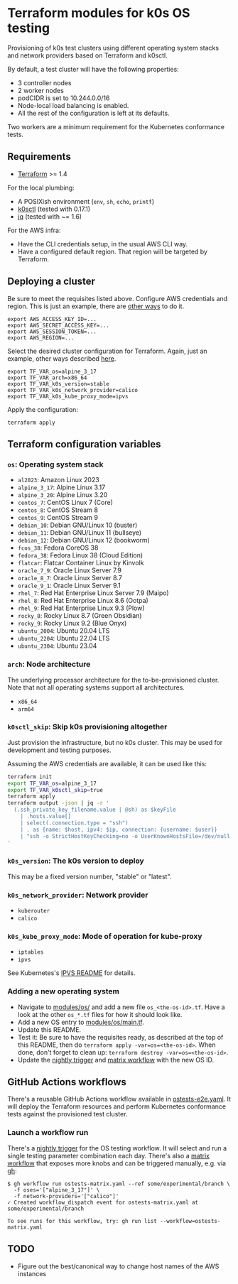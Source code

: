 # Terraform modules for k0s OS testing

Provisioning of k0s test clusters using different operating system stacks and
network providers based on Terraform and k0sctl.

By default, a test cluster will have the following properties:

* 3 controller nodes
* 2 worker nodes
* podCIDR is set to 10.244.0.0/16
* Node-local load balancing is enabled.
* All the rest of the configuration is left at its defaults.

Two workers are a minimum requirement for the Kubernetes conformance tests.

## Requirements

* [Terraform] >= 1.4

For the local plumbing:

* A POSIXish environment (`env`, `sh`, `echo`, `printf`)
* [k0sctl] (tested with 0.17.1)
* [jq] (tested with ~= 1.6)

For the AWS infra:

* Have the CLI credentials setup, in the usual AWS CLI way.
* Have a configured default region. That region will be targeted by Terraform.

[Terraform]: https://developer.hashicorp.com/terraform
[k0sctl]: https://github.com/k0sproject/k0sctl/
[jq]: https://jqlang.github.io/jq/

## Deploying a cluster

Be sure to meet the requisites listed above. Configure AWS credentials and
region. This is just an example, there are [other ways][aws-config] to do it.

```shell
export AWS_ACCESS_KEY_ID=...
export AWS_SECRET_ACCESS_KEY=...
export AWS_SESSION_TOKEN=...
export AWS_REGION=...
```

Select the desired cluster configuration for Terraform. Again, just an example,
other ways described [here][tf-config].

```shell
export TF_VAR_os=alpine_3_17
export TF_VAR_arch=x86_64
export TF_VAR_k0s_version=stable
export TF_VAR_k0s_network_provider=calico
export TF_VAR_k0s_kube_proxy_mode=ipvs
```

[aws-config]: https://docs.aws.amazon.com/cli/latest/userguide/cli-chap-configure.html
[tf-config]: https://developer.hashicorp.com/terraform/language/values/variables#assigning-values-to-root-module-variables

Apply the configuration:

```shell
terraform apply
```

## Terraform configuration variables

### `os`: Operating system stack

* `al2023`: Amazon Linux 2023
* `alpine_3_17`: Alpine Linux 3.17
* `alpine_3_20`: Alpine Linux 3.20
* `centos_7`: CentOS Linux 7 (Core)
* `centos_8`: CentOS Stream 8
* `centos_9`: CentOS Stream 9
* `debian_10`: Debian GNU/Linux 10 (buster)
* `debian_11`: Debian GNU/Linux 11 (bullseye)
* `debian_12`: Debian GNU/Linux 12 (bookworm)
* `fcos_38`: Fedora CoreOS 38
* `fedora_38`: Fedora Linux 38 (Cloud Edition)
* `flatcar`: Flatcar Container Linux by Kinvolk
* `oracle_7_9`: Oracle Linux Server 7.9
* `oracle_8_7`: Oracle Linux Server 8.7
* `oracle_9_1`: Oracle Linux Server 9.1
* `rhel_7`: Red Hat Enterprise Linux Server 7.9 (Maipo)
* `rhel_8`: Red Hat Enterprise Linux 8.6 (Ootpa)
* `rhel_9`: Red Hat Enterprise Linux 9.3 (Plow)
* `rocky_8`: Rocky Linux 8.7 (Green Obsidian)
* `rocky_9`: Rocky Linux 9.2 (Blue Onyx)
* `ubuntu_2004`: Ubuntu 20.04 LTS
* `ubuntu_2204`: Ubuntu 22.04 LTS
* `ubuntu_2304`: Ubuntu 23.04

### `arch`: Node architecture

The underlying processor architecture for the to-be-provisioned cluster. Note
that not all operating systems support all architectures.

* `x86_64`
* `arm64`

### `k0sctl_skip`: Skip k0s provisioning altogether

Just provision the infrastructure, but no k0s cluster. This may be used for
development and testing purposes.

Assuming the AWS credentials are available, it can be used like this:

```sh
terraform init
export TF_VAR_os=alpine_3_17
export TF_VAR_k0sctl_skip=true
terraform apply
terraform output -json | jq -r '
  (.ssh_private_key_filename.value | @sh) as $keyFile
    | .hosts.value[]
    | select(.connection.type = "ssh")
    | . as {name: $host, ipv4: $ip, connection: {username: $user}}
    | "ssh -o StrictHostKeyChecking=no -o UserKnownHostsFile=/dev/null -i \($keyFile) \($user)@\($ip) # \($host)"
'
```

### `k0s_version`: The k0s version to deploy

This may be a fixed version number, "stable" or "latest".

### `k0s_network_provider`: Network provider

* `kuberouter`
* `calico`

### `k0s_kube_proxy_mode`: Mode of operation for kube-proxy

* `iptables`
* `ipvs`

See Kubernetes's [IPVS README] for details.

[IPVS README]: https://github.com/kubernetes/kubernetes/blob/master/pkg/proxy/ipvs/README.md

### Adding a new operating system

* Navigate to [modules/os/](modules/os/) and add a new file `os_<the-os-id>.tf`.
  Have a look at the other `os_*.tf` files for how it should look like.
* Add a new OS entry to [modules/os/main.tf](modules/os/main.tf).
* Update this README.
* Test it: Be sure to have the requisites ready, as described at the top of this
  README, then do `terraform apply -var=os=<the-os-id>`. When done, don't
  forget to clean up: `terraform destroy -var=os=<the-os-id>`.
* Update the [nightly trigger] and [matrix workflow] with the new OS ID.

## GitHub Actions workflows

There's a reusable GitHub Actions workflow available in [ostests-e2e.yaml]. It
will deploy the Terraform resources and perform Kubernetes conformance tests
against the provisioned test cluster.

[ostests-e2e.yaml]: ../../.github/workflows/ostests-e2e.yaml

### Launch a workflow run

There's a [nightly trigger] for the OS testing workflow. It will select and run
a single testing parameter combination each day. There's also a [matrix
workflow] that exposes more knobs and can be triggered manually, e.g. via [gh]:

```console
$ gh workflow run ostests-matrix.yaml --ref some/experimental/branch \
  -f oses='["alpine_3_17"]' \
  -f network-providers='["calico"]'
✓ Created workflow_dispatch event for ostests-matrix.yaml at some/experimental/branch

To see runs for this workflow, try: gh run list --workflow=ostests-matrix.yaml
```

[gh]: https://github.com/cli/cli

## TODO

* Figure out the best/canonical way to change host names of the AWS instances

[nightly trigger]: ../../.github/workflows/ostests-nightly.yaml
[matrix workflow]: ../../.github/workflows/ostests-matrix.yaml
